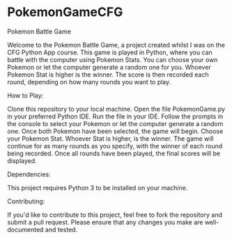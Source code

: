 # PokemonGameCFG
Pokemon Battle Game

Welcome to the Pokemon Battle Game, a project created whilst I was on the CFG Python App course. This game is played in Python, where you can battle with the computer using Pokemon Stats. You can choose your own Pokemon or let the computer generate a random one for you. Whoever Pokemon Stat is higher is the winner. The score is then recorded each round, depending on how many rounds you want to play.

How to Play:

Clone this repository to your local machine.
Open the file PokemonGame.py in your preferred Python IDE.
Run the file in your IDE.
Follow the prompts in the console to select your Pokemon or let the computer generate a random one.
Once both Pokemon have been selected, the game will begin.
Choose your Pokemon Stat. Whoever Stat is higher, is the winner.
The game will continue for as many rounds as you specify, with the winner of each round being recorded.
Once all rounds have been played, the final scores will be displayed.


Dependencies:

This project requires Python 3 to be installed on your machine.

Contributing:

If you'd like to contribute to this project, feel free to fork the repository and submit a pull request. Please ensure that any changes you make are well-documented and tested.
